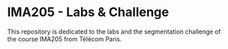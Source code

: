 # IMA205 - Labs & Challenge
This repository is dedicated to the labs and the segmentation challenge of the course IMA205 from Télécom Paris.